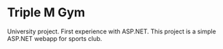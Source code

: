 # Triple M Gym

University project. First experience with ASP.NET. This project is a simple ASP.NET webapp for sports club. 
